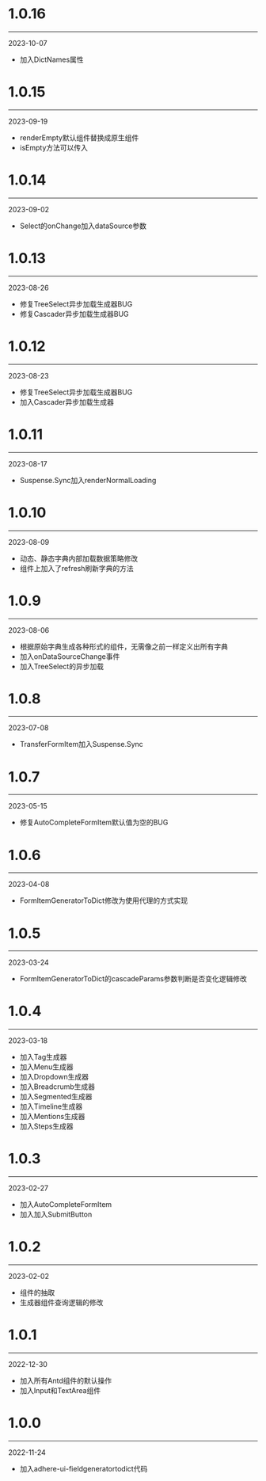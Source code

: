 # 1.0.16

***

2023-10-07

* 加入DictNames属性

# 1.0.15

***

2023-09-19

* renderEmpty默认组件替换成原生组件
* isEmpty方法可以传入

# 1.0.14

***

2023-09-02

* Select的onChange加入dataSource参数

# 1.0.13

***

2023-08-26

* 修复TreeSelect异步加载生成器BUG
* 修复Cascader异步加载生成器BUG

# 1.0.12

***

2023-08-23

* 修复TreeSelect异步加载生成器BUG
* 加入Cascader异步加载生成器

# 1.0.11

***

2023-08-17

* Suspense.Sync加入renderNormalLoading

# 1.0.10

***

2023-08-09

* 动态、静态字典内部加载数据策略修改
* 组件上加入了refresh刷新字典的方法

# 1.0.9

***

2023-08-06

* 根据原始字典生成各种形式的组件，无需像之前一样定义出所有字典
* 加入onDataSourceChange事件
* 加入TreeSelect的异步加载

# 1.0.8

***

2023-07-08

* TransferFormItem加入Suspense.Sync

# 1.0.7

***

2023-05-15

* 修复AutoCompleteFormItem默认值为空的BUG

# 1.0.6

***

2023-04-08

* FormItemGeneratorToDict修改为使用代理的方式实现

# 1.0.5

***

2023-03-24

* FormItemGeneratorToDict的cascadeParams参数判断是否变化逻辑修改

# 1.0.4

***

2023-03-18

* 加入Tag生成器
* 加入Menu生成器
* 加入Dropdown生成器
* 加入Breadcrumb生成器
* 加入Segmented生成器
* 加入Timeline生成器
* 加入Mentions生成器
* 加入Steps生成器

# 1.0.3

***

2023-02-27

* 加入AutoCompleteFormItem
* 加入加入SubmitButton

# 1.0.2

***

2023-02-02

* 组件的抽取
* 生成器组件查询逻辑的修改

# 1.0.1

***

2022-12-30

* 加入所有Antd组件的默认操作
* 加入Input和TextArea组件

# 1.0.0

***

2022-11-24

* 加入adhere-ui-fieldgeneratortodict代码

